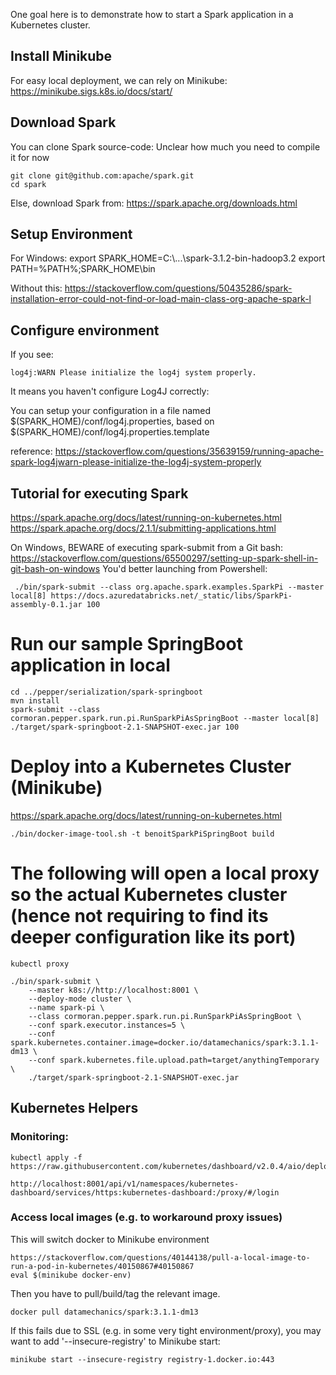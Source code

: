 One goal here is to demonstrate how to start a Spark application in a Kubernetes cluster.

## Install Minikube

For easy local deployment, we can rely on Minikube:
https://minikube.sigs.k8s.io/docs/start/

## Download Spark

You can clone Spark source-code: Unclear how much you need to compile it for now

    git clone git@github.com:apache/spark.git
    cd spark

Else, download Spark from:
https://spark.apache.org/downloads.html

## Setup Environment

For Windows:
export SPARK_HOME=C:\\...\\spark-3.1.2-bin-hadoop3.2
export PATH=%PATH%;SPARK_HOME\\bin

Without this: https://stackoverflow.com/questions/50435286/spark-installation-error-could-not-find-or-load-main-class-org-apache-spark-l

## Configure environment

If you see:

    log4j:WARN Please initialize the log4j system properly.

It means you haven't configure Log4J correctly:

You can setup your configuration in a file named $(SPARK_HOME)/conf/log4j.properties, based on $(SPARK_HOME)/conf/log4j.properties.template

reference: https://stackoverflow.com/questions/35639159/running-apache-spark-log4jwarn-please-initialize-the-log4j-system-properly

## Tutorial for executing Spark

https://spark.apache.org/docs/latest/running-on-kubernetes.html
https://spark.apache.org/docs/2.1.1/submitting-applications.html


On Windows, BEWARE of executing spark-submit from a Git bash: https://stackoverflow.com/questions/65500297/setting-up-spark-shell-in-git-bash-on-windows
You'd better launching from Powershell:

     ./bin/spark-submit --class org.apache.spark.examples.SparkPi --master local[8] https://docs.azuredatabricks.net/_static/libs/SparkPi-assembly-0.1.jar 100

# Run our sample SpringBoot application in local

    cd ../pepper/serialization/spark-springboot
    mvn install
    spark-submit --class cormoran.pepper.spark.run.pi.RunSparkPiAsSpringBoot --master local[8] ./target/spark-springboot-2.1-SNAPSHOT-exec.jar 100

# Deploy into a Kubernetes Cluster (Minikube)

https://spark.apache.org/docs/latest/running-on-kubernetes.html

    ./bin/docker-image-tool.sh -t benoitSparkPiSpringBoot build
    
# The following will open a local proxy so the actual Kubernetes cluster (hence not requiring to find its deeper configuration like its port)
    
    kubectl proxy
    
    ./bin/spark-submit \
        --master k8s://http://localhost:8001 \
        --deploy-mode cluster \
        --name spark-pi \
        --class cormoran.pepper.spark.run.pi.RunSparkPiAsSpringBoot \
        --conf spark.executor.instances=5 \
        --conf spark.kubernetes.container.image=docker.io/datamechanics/spark:3.1.1-dm13 \
		--conf spark.kubernetes.file.upload.path=target/anythingTemporary \
        ./target/spark-springboot-2.1-SNAPSHOT-exec.jar

## Kubernetes Helpers

### Monitoring:
    kubectl apply -f https://raw.githubusercontent.com/kubernetes/dashboard/v2.0.4/aio/deploy/recommended.yaml
    
    http://localhost:8001/api/v1/namespaces/kubernetes-dashboard/services/https:kubernetes-dashboard:/proxy/#/login

### Access local images (e.g. to workaround proxy issues)

This will switch docker to Minikube environment

    https://stackoverflow.com/questions/40144138/pull-a-local-image-to-run-a-pod-in-kubernetes/40150867#40150867
    eval $(minikube docker-env)
    
Then you have to pull/build/tag the relevant image.
    
    docker pull datamechanics/spark:3.1.1-dm13
    
If this fails due to SSL (e.g. in some very tight environment/proxy), you may want to add '--insecure-registry' to Minikube start:

    minikube start --insecure-registry registry-1.docker.io:443
